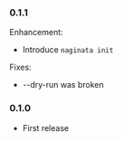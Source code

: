 ### 0.1.1

Enhancement:

* Introduce `naginata init`

Fixes:

* --dry-run was broken

### 0.1.0

* First release

